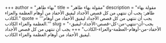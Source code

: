 +++
author = "بهاء طاهر"
title = "مقولة بهاء طاهر"
description = "مقولة بهاء طاهر: يجب أن ننتهي من كل قصص الأجداد ليفيق الأحفاد من أوهام العظمة والعزاء الكاذب."
quote = '''يجب أن ننتهي من كل قصص الأجداد ليفيق الأحفاد من أوهام العظمة والعزاء الكاذب.''' 
slug = "يجب-أن-ننتهي-من-كل-قصص-الأجداد-ليفيق-الأحفاد-من-أوهام-العظمة-والعزاء-الكاذب"
+++
يجب أن ننتهي من كل قصص الأجداد ليفيق الأحفاد من أوهام العظمة والعزاء الكاذب.
